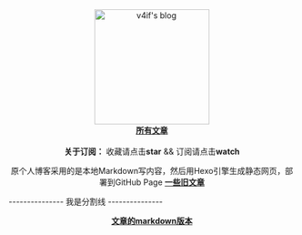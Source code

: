 <div align="center">
  <a href="https://github.com/v4if/blog">
  <img width="202" alt="v4if's blog" src="https://raw.githubusercontent.com/v4if/blog/master/happy_monkey_blog.jpg">
  </a>
</div>

<div align="center">
  <a href="https://github.com/v4if/blog/issues"><b>所有文章</b></a>
</div>

<br/>

<div align="center">
  <b>关于订阅：</b> 收藏请点击<strong>star</strong> && 订阅请点击<strong>watch</strong></p>
</div>

<p align="center">
原个人博客采用的是本地Markdown写内容，然后用Hexo引擎生成静态网页，部署到GitHub Page
<a href="https://v4if.github.io/archives/"><b>一些旧文章</b></a>
</p>

--------------- 我是分割线 ---------------
<p align="center">
<a href="https://github.com/v4if/blog/tree/master/markdown"><b>文章的markdown版本</b></a>
</p>

